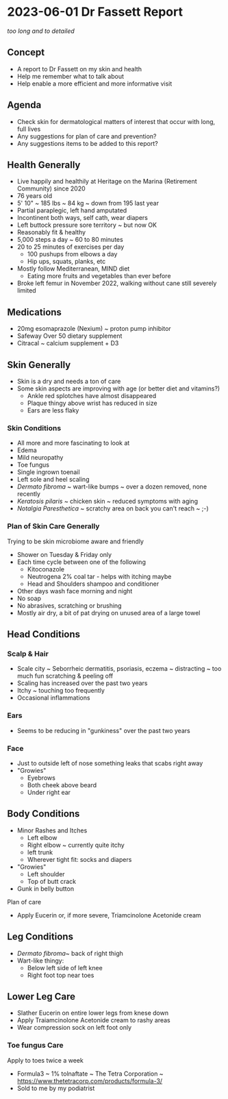 # 2023-06-01 Dr Fassett Report

_too long and to detailed_
## Concept

* A report to Dr Fassett on my skin and health
* Help me remember what to talk about
* Help enable a more efficient and more informative visit

## Agenda

* Check skin for dermatological matters of interest that occur with long, full lives
* Any suggestions for plan of care and prevention?
* Any suggestions items to be added to this report?


## Health Generally

* Live happily and healthily at Heritage on the Marina (Retirement Community) since 2020
* 76 years old
* 5' 10" ~ 185 lbs ~ 84 kg ~ down from 195 last year
* Partial paraplegic, left hand amputated
* Incontinent both ways, self cath, wear diapers
* Left buttock pressure sore territory ~ but now OK
* Reasonably fit & healthy
* 5,000 steps a day ~ 60 to 80 minutes
* 20 to 25 minutes of exercises per day
  * 100 pushups from elbows a day
  * Hip ups, squats, planks, etc
* Mostly follow Mediterranean, MIND diet
  * Eating more fruits and vegetables than ever before
* Broke left femur in November 2022, walking without cane still severely limited


## Medications

* 20mg esomaprazole (Nexium) ~ proton pump inhibitor
* Safeway Over 50 dietary supplement
* Citracal ~ calcium supplement + D3


## Skin Generally

* Skin is a dry and needs a ton of care
* Some skin aspects are improving with age (or better diet and vitamins?)
  * Ankle red splotches have almost disappeared
  * Plaque thingy above wrist has reduced in size
  * Ears are less flaky


### Skin Conditions

* All more and more fascinating to look at
* Edema
* Mild neuropathy
* Toe fungus
* Single ingrown toenail
* Left sole and heel scaling
* _Dermato fibroma_ ~ wart-like bumps ~ over a dozen removed, none recently
* _Keratosis pilaris_ ~ chicken skin ~ reduced symptoms with aging
* _Notalgia Paresthetica_ ~ scratchy area on back you can't reach ~ ;-)


### Plan of Skin Care Generally

Trying to be skin microbiome aware and friendly

* Shower on Tuesday & Friday only
* Each time cycle between one of the following
  * Kitoconazole
  * Neutrogena 2% coal tar - helps with itching maybe
  * Head and Shoulders shampoo and conditioner
* Other days wash face morning and night
* No soap
* No abrasives, scratching or brushing
* Mostly air dry, a bit of pat drying on unused area of a large towel


## Head Conditions

### Scalp & Hair

* Scale city ~ Seborrheic dermatitis, psoriasis, eczema ~ distracting ~ too much fun scratching & peeling off
* Scaling has increased over the past two years
* Itchy ~ touching too frequently
* Occasional inflammations


### Ears

* Seems to be reducing in "gunkiness" over the past two years


### Face

* Just to outside left of nose something  leaks that scabs right away
* "Growies"
  * Eyebrows
  * Both cheek above beard
  * Under right ear


## Body Conditions

* Minor Rashes and Itches
  * Left elbow
  * Right elbow ~ currently quite itchy
  * left trunk
  * Wherever tight fit: socks and diapers
* "Growies"
  * Left shoulder
  * Top of butt crack
* Gunk in belly button

Plan of care

* Apply Eucerin or, if more severe, Triamcinolone Acetonide cream


## Leg Conditions

* _Dermato fibroma_~ back of right thigh
* Wart-like thingy:
  * Below left side of left knee
  * Right foot top near toes

## Lower Leg Care

* Slather Eucerin on entire lower legs from knese down
* Apply Traiamcinolone Acetonide cream to rashy areas
* Wear compression sock on left foot only


### Toe fungus Care

Apply to toes twice a week

* Formula3 ~ 1% tolnaftate ~ The Tetra Corporation ~ https://www.thetetracorp.com/products/formula-3/
* Sold to me by my podiatrist

